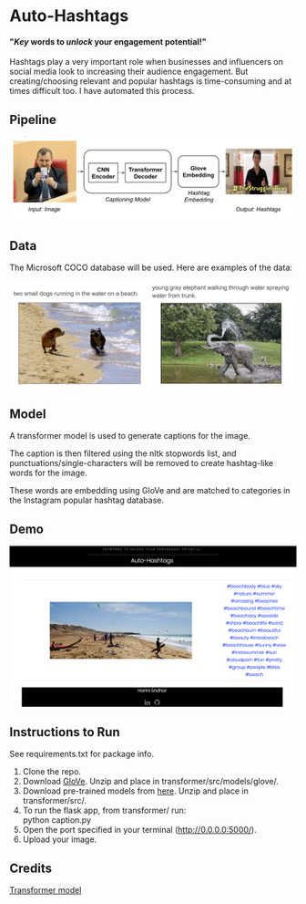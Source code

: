# Auto-Hashtags
#### "*Key* words to *unlock* your engagement potential!" 

Hashtags play a very important role when businesses and influencers on social media look to increasing their audience engagement. But creating/choosing relevant and popular hashtags is time-consuming and at times difficult too. I have automated this process.
  

## Pipeline 

![Alt text](./images_for_readme/pipeline.png?raw=true "Title")

## Data

The Microsoft COCO database will be used. Here are examples of the data:

![Alt text](./images_for_readme/coco_eg.jpg?raw=true "Title")  

## Model 

A transformer model is used to generate captions for the image.  

The caption is then filtered using the nltk stopwords list, and punctuations/single-characters will be removed to create hashtag-like words for the image.  

These words are embedding using GloVe and are matched to categories in the Instagram popular hashtag database.  

## Demo 

![Alt text](./images_for_readme/demo.png?raw=true "Title")  

## Instructions to Run 

See requirements.txt for package info. 
1. Clone the repo.  
2. Download [GloVe](http://nlp.stanford.edu/data/glove.6B.zip). Unzip and place in transformer/src/models/glove/.  
3. Download pre-trained models from [here](https://drive.google.com/open?id=184tOVrh3lL5vYjl6X3SoRrP9He57XV5v). Unzip and place in transformer/src/.  
4. To run the flask app, from transformer/ run:  
    python caption.py  
5. Open the port specified in your terminal (http://0.0.0.0:5000/).  
6. Upload your image.  


## Credits 

[Transformer model](https://github.com/ruotianluo/Transformer_Captioning)

